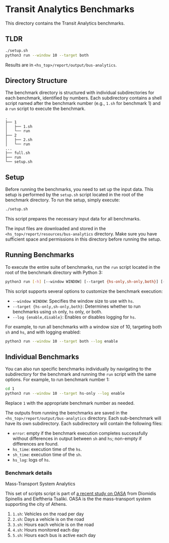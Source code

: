 # Transit Analytics Benchmarks

This directory contains the Transit Analytics benchmarks.

## TLDR
```bash
./setup.sh
python3 run --window 10 --target both
```

Results are in `<hs_top>/report/output/bus-analytics`.

## Directory Structure

The benchmark directory is structured with individual subdirectories for each benchmark, identified by numbers. Each subdirectory contains a shell script named after the benchmark number (e.g., `1.sh` for benchmark 1) and a `run` script to execute the benchmark.

```
.
├── 1
│   ├── 1.sh
│   └── run
├── 2
│   ├── 2.sh
│   └── run
...
├── full.sh
├── run
└── setup.sh
```

## Setup

Before running the benchmarks, you need to set up the input data. This setup is performed by the `setup.sh` script located in the root of the benchmark directory. To run the setup, simply execute:

```sh
./setup.sh
```

This script prepares the necessary input data for all benchmarks.

The input files are downloaded and stored in the `<hs_top>/report/resources/bus-analytics` directory. Make sure you have sufficient space and permissions in this directory before running the setup.


## Running Benchmarks

To execute the entire suite of benchmarks, run the `run` script located in the root of the benchmark directory with Python 3:

```bash
python3 run [-h] [--window WINDOW] [--target {hs-only,sh-only,both}] [--log {enable,disable}]
```

This script supports several options to customize the benchmark execution:

- `--window WINDOW`: Specifies the window size to use with `hs`.
- `--target {hs-only,sh-only,both}`: Determines whether to run benchmarks using `sh` only, `hs` only, or both.
- `--log {enable,disable}`: Enables or disables logging for `hs`.

For example, to run all benchmarks with a window size of 10, targeting both `sh` and `hs`, and with logging enabled:

```bash
python3 run --window 10 --target both --log enable
```

## Individual Benchmarks

You can also run specific benchmarks individually by navigating to the subdirectory for the benchmark and running the `run` script with the same options. For example, to run benchmark number 1:

```bash
cd 1
python3 run --window 10 --target hs-only --log enable
```

Replace `1` with the appropriate benchmark number as needed.


The outputs from running the benchmarks are saved in the `<hs_top>/report/output/bus-analytics` directory. Each sub-benchmark will have its own subdirectory. Each subdirectory will contain the following files:

- `error`: empty if the benchmark execution completes successfully without differences in output between `sh` and `hs`; non-empty if differences are found.
- `hs_time`: execution time of the `hs`.
- `sh_time`: execution time of the `sh`.
- `hs_log`: logs of `hs`.


### Benchmark details
 Mass-Transport System Analytics

This set of scripts script is part of [a recent study on OASA](https://insidestory.gr/article/noymera-leoforeia-athinas) from Diomidis Spinellis and Eleftheria Tsaliki.  OASA is the the mass-transport system supporting the city of Athens. 

1. `1.sh`: Vehicles on the road per day
2. `2.sh`: Days a vehicle is on the road
3. `3.sh`: Hours each vehicle is on the road
4. `4.sh`: Hours monitored each day
5. `5.sh`: Hours each bus is active each day


